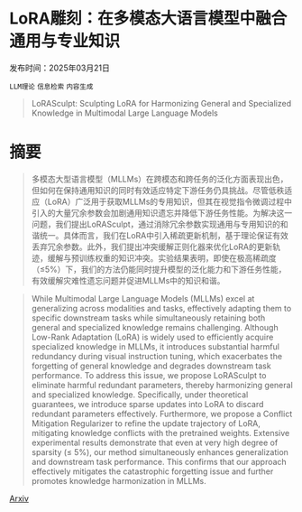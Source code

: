 # LoRA雕刻：在多模态大语言模型中融合通用与专业知识

发布时间：2025年03月21日

`LLM理论` `信息检索` `内容生成`

> LoRASculpt: Sculpting LoRA for Harmonizing General and Specialized Knowledge in Multimodal Large Language Models

# 摘要

> 多模态大型语言模型（MLLMs）在跨模态和跨任务的泛化方面表现出色，但如何在保持通用知识的同时有效适应特定下游任务仍具挑战。尽管低秩适应（LoRA）广泛用于获取MLLMs的专用知识，但其在视觉指令微调过程中引入的大量冗余参数会加剧通用知识遗忘并降低下游任务性能。为解决这一问题，我们提出LoRASculpt，通过消除冗余参数实现通用与专用知识的和谐统一。具体而言，我们在LoRA中引入稀疏更新机制，基于理论保证有效丢弃冗余参数。此外，我们提出冲突缓解正则化器来优化LoRA的更新轨迹，缓解与预训练权重的知识冲突。实验结果表明，即使在极高稀疏度（≤5%）下，我们的方法仍能同时提升模型的泛化能力和下游任务性能，有效缓解灾难性遗忘问题并促进MLLMs中的知识和谐。

> While Multimodal Large Language Models (MLLMs) excel at generalizing across modalities and tasks, effectively adapting them to specific downstream tasks while simultaneously retaining both general and specialized knowledge remains challenging. Although Low-Rank Adaptation (LoRA) is widely used to efficiently acquire specialized knowledge in MLLMs, it introduces substantial harmful redundancy during visual instruction tuning, which exacerbates the forgetting of general knowledge and degrades downstream task performance. To address this issue, we propose LoRASculpt to eliminate harmful redundant parameters, thereby harmonizing general and specialized knowledge. Specifically, under theoretical guarantees, we introduce sparse updates into LoRA to discard redundant parameters effectively. Furthermore, we propose a Conflict Mitigation Regularizer to refine the update trajectory of LoRA, mitigating knowledge conflicts with the pretrained weights. Extensive experimental results demonstrate that even at very high degree of sparsity ($\le$ 5%), our method simultaneously enhances generalization and downstream task performance. This confirms that our approach effectively mitigates the catastrophic forgetting issue and further promotes knowledge harmonization in MLLMs.

[Arxiv](https://arxiv.org/abs/2503.16843)